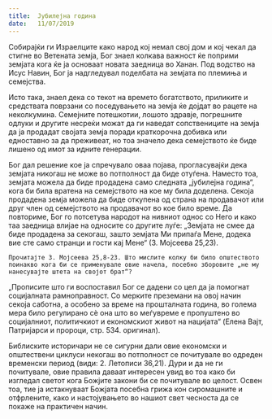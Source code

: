 ```yaml
---
title:  Јубилејна година
date:   11/07/2019
---
```


Собирајќи ги Израелците како народ кој немал свој дом и кој чекал да стигне во Ветената земја, Бог знаел колкава важност ќе поприми земјата кога ќе ја основаат новата заедница во Ханан. Под водство на Исус Навин, Бог ја надгледувал поделбата на земјата по племиња и семејства.

Исто така, знаел дека со текот на времето богатството, приликите и средствата поврзани со поседувањето на земја ќе дојдат во рацете на неколкумина. Семејните потешкотии, лошото здравје, погрешните одлуки и другите несреќи можат да ги наведат сопствениците на земја да ја продадат својата земја поради краткорочна добивка или едноставно за да преживеат, но тоа значело дека семејството ќе биде лишено од имот за идните генерации.

Бог дал решение кое ја спречувало оваа појава, прогласувајќи дека земјата никогаш не може во потполност да биде отуѓена. Наместо тоа, земјата можела да биде продадена само следната „јубилејна година“, кога би била вратена на семејството на кое му била доделена. Секоја продадена земја можела да биде откупена од страна на продавачот или друг член од семејството на продавачот во кое било време. Да повториме, Бог го потсетува народот на нивниот однос со Него и како таа заедница влијае на односите со другите луѓе: „Земјата не смее да биде продадена за секогаш, зашто земјата Ми припаѓа Мене, додека вие сте само странци и гости кај Мене“ (3. Мојсеева 25,23).

`Прочитајте 3. Мојсеева 25,8-23. Што мислите колку би било опште­ството поинакво кога би се применувале овие начела, посебно зборовите „не му нанесувајте штета на својот брат“?`

„Прописите што ги воспоставил Бог се дадени со цел да ја помогнат социјалната рамноправност. Со мерките преземани на овој начин секоја саботна, а особено за време на прошталната година, во голема мера било регулирано сѐ она што во меѓувреме е пропуштено во социјалниот, политичкиот и економскиот живот на нацијата“ (Eлена Вајт, Патријарси и пророци, стр. 534. оригинал).

Библиските историчари не се сигурни дали овие економски и општествени циклуси некогаш во потполност се почитувале во одреден временски период (види: 2. Летописи 36,21). Дури и да не ги почитувале, овие правила даваат интересен увид во тоа како би изгледал светот кога Божјите закони би се почитувале во целост. Освен тоа, тие ја истакну­ваат Божјата посебна грижа кон сиромашните и отфрлените, како и настојувањето во нашиот свет чесноста да се покаже на практичен начин.
